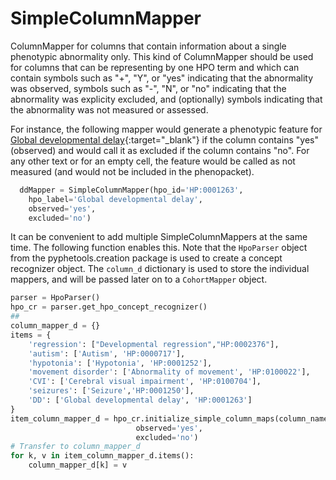 # SimpleColumnMapper


ColumnMapper for columns that contain information about a single phenotypic abnormality only.
This kind of ColumnMapper should be used for columns that can be representing by one HPO term
and which can contain symbols such as "+", "Y", or "yes" indicating that the abnormality was
observed, symbols such as "-", "N", or "no" indicating that the abnormality was explicity excluded,
and (optionally) symbols indicating that the abnormality was not measured or assessed.

For instance, the following mapper would generate a phenotypic feature for
[Global developmental delay](https://hpo.jax.org/app/browse/term/HP:0001263){:target="\_blank"} if the
column contains "yes" (observed) and would call it as excluded if the column contains "no".
For any other text or for an empty cell, the feature would be called as not measured (and would
not be included in the phenopacket).


```python title="SimpleColumnMapper constructor"
  ddMapper = SimpleColumnMapper(hpo_id='HP:0001263',
    hpo_label='Global developmental delay',
    observed='yes',
    excluded='no')
```



It can be convenient to add multiple SimpleColumnMappers at the same time. The following function enables this. Note that the `HpoParser` object from the pyphetools.creation package is used to create a concept recognizer object. The `column_d` dictionary is used to store the individual mappers, and will be passed later on to a `CohortMapper` object.



```python title="Creating multiple SimpleColumnMapper objects at once"
parser = HpoParser()
hpo_cr = parser.get_hpo_concept_recognizer()
##
column_mapper_d = {}
items = {
    'regression': ["Developmental regression","HP:0002376"],
    'autism': ['Autism', 'HP:0000717'],
    'hypotonia': ['Hypotonia', 'HP:0001252'],
    'movement disorder': ['Abnormality of movement', 'HP:0100022'],
    'CVI': ['Cerebral visual impairment', 'HP:0100704'],
    'seizures': ['Seizure','HP:0001250'],
    'DD': ['Global developmental delay', 'HP:0001263']
}
item_column_mapper_d = hpo_cr.initialize_simple_column_maps(column_name_to_hpo_label_map=items,
                            observed='yes',
                            excluded='no')
# Transfer to column_mapper_d
for k, v in item_column_mapper_d.items():
    column_mapper_d[k] = v
```
